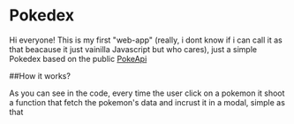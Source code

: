 # Pokedex
Hi everyone! This is my first "web-app" (really, i dont know if i can call it as that beacause it just vainilla Javascript but who cares), just a simple Pokedex based on the public [PokeApi](https://pokeapi.co/)


##How it works?

As you can see in the code, every time the user click on a pokemon it shoot a function that fetch the pokemon's data and incrust it in a modal, simple as that
